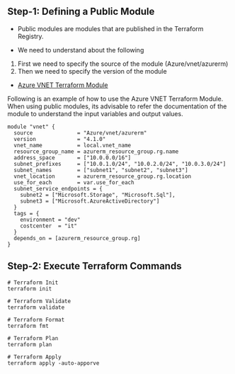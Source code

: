
## Step-1: Defining a Public Module
- Public modules are modules that are published in the Terraform Registry.

- We need to understand about the following
1. First we need to specify the source of the module (Azure/vnet/azurerm)
2. Then we need to specify the version of the module
- [Azure VNET Terraform Module](https://registry.terraform.io/modules/Azure/vnet/azurerm/latest)

Following is an example of how to use the Azure VNET Terraform Module. When using public modules, its advisable to refer the documentation of the module to understand the input variables and output values.
```t
module "vnet" {
  source              = "Azure/vnet/azurerm"
  version             = "4.1.0"
  vnet_name           = local.vnet_name
  resource_group_name = azurerm_resource_group.rg.name
  address_space       = ["10.0.0.0/16"]
  subnet_prefixes     = ["10.0.1.0/24", "10.0.2.0/24", "10.0.3.0/24"]
  subnet_names        = ["subnet1", "subnet2", "subnet3"]
  vnet_location       = azurerm_resource_group.rg.location
  use_for_each        = var.use_for_each
  subnet_service_endpoints = {
    subnet2 = ["Microsoft.Storage", "Microsoft.Sql"],
    subnet3 = ["Microsoft.AzureActiveDirectory"]
  }
  tags = {
    environment = "dev"
    costcenter  = "it"
  }
  depends_on = [azurerm_resource_group.rg]
}
```

## Step-2: Execute Terraform Commands
```t
# Terraform Init
terraform init

# Terraform Validate
terraform validate

# Terraform Format
terraform fmt

# Terraform Plan
terraform plan

# Terraform Apply
terraform apply -auto-apporve
```

